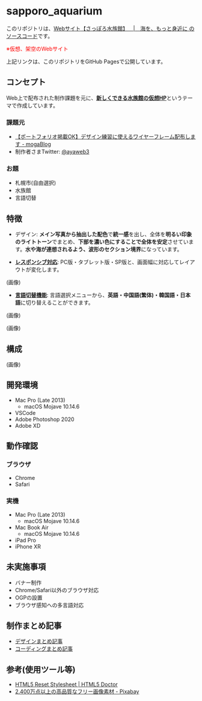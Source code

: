# sapporo_aquarium

このリポジトリは、<u>Webサイト[【さっぽろ水族館】 \| 海を、もっと身近に](https://fuchsia-84.github.io/sapporo_aquarium/) のソースコード</u>です。

<span style="color: red;">※仮想、架空のWebサイト</span>

上記リンクは、このリポジトリをGitHub Pagesで公開しています。

## コンセプト

Web上で配布された制作課題を元に、<u>**新しくできる水族館の仮想HP**</u>というテーマで作成しています。

### 課題元

- [【ポートフォリオ掲載OK】デザイン練習に使えるワイヤーフレーム配布します - mogaBlog](https://mogablog.work/web/wireframe/)
- 制作者さまTwitter: [@ayaweb3](https://twitter.com/ayaweb3)

### お題

- 札幌市(自由選択)
- 水族館
- 言語切替

## 特徴

- デザイン: **メイン写真から抽出した配色**で**統一感**を出し、全体を**明るい印象のライトトーン**でまとめ、**下部を濃い色にすることで全体を安定**させています。**水や海が連想されるよう、波形のセクション境界**になっています。

- <u>**レスポンシブ対応**</u>: PC版・タブレット版・SP版と、画面幅に対応してレイアウトが変化します。

(画像)

- <u>**言語切替機能**</u>: 言語選択メニューから、**英語・中国語(繁体)・韓国語・日本語**に切り替えることができます。

(画像)

(画像)

## 構成

(画像)

## 開発環境

- Mac Pro (Late 2013)
  - macOS Mojave 10.14.6
- VSCode
- Adobe Photoshop 2020
- Adobe XD

## 動作確認

### ブラウザ

- Chrome
- Safari

### 実機

- Mac Pro (Late 2013)
  - macOS Mojave 10.14.6
- Mac Book Air
  - macOS Mojave 10.14.6
- iPad Pro
- iPhone XR

## 未実施事項

- バナー制作
- Chrome/Safari以外のブラウザ対応
- OGPの設置
- ブラウザ感知への多言語対応
  
## 制作まとめ記事

- [デザインまとめ記事](https://fuchsia-84.hatenablog.com/entry/2020/05/07/203000)
- [コーディングまとめ記事](https://fuchsia-84.hatenablog.com/entry/2021/08/30/200100)

## 参考(使用ツール等)

- [HTML5 Reset Stylesheet \| HTML5 Doctor](http://html5doctor.com/html-5-reset-stylesheet/)
- [2.400万点以上の高品質なフリー画像素材 - Pixabay](https://pixabay.com/ja/)
